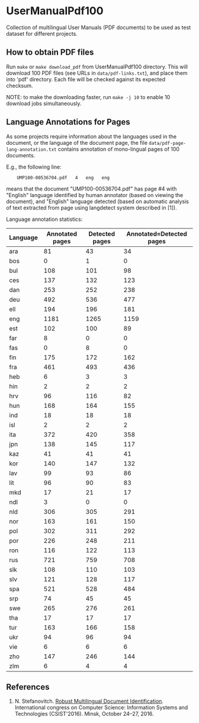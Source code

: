 # UserManualPdf100

Collection of multilingual User Manuals (PDF documents) to be used as test dataset for different projects.

## How to obtain PDF files

Run `make` or `make download_pdf` from UserManualPdf100 directory. 
This will download 100 PDF files (see URLs in `data/pdf-links.txt`), and place them into 'pdf' directory. 
Each file will be checked against its expected checksum.

NOTE: to make the downloading faster, run `make -j 10` to enable 10 download jobs simultaneously.

## Language Annotations for Pages

As some projects require information about the languages used in the document, or the language of the document page, the file `data/pdf-page-lang-annotation.txt` contains annotation of mono-lingual pages of 100 documents.

E.g., the following line:

        UMP100-00536704.pdf   4   eng   eng
     
means that the document "UMP100-00536704.pdf" has page #4 with "English" language identified by 
human annotator (based on viewing the document), and "English" language detected (based on automatic 
analysis of text extracted from page using langdetect system described in \[1\]).

Language annotation statistics:

|Language|Annotated pages|Detected pages|Annotated=Detected pages|
|-|-|-|-|
|ara|81|43|34|
|bos|0|1|0|
|bul|108|101|98|
|ces|137|132|123|
|dan|253|252|238|
|deu|492|536|477|
|ell|194|196|181|
|eng|1181|1265|1159|
|est|102|100|89|
|far|8|0|0|
|fas|0|8|0|
|fin|175|172|162|
|fra|461|493|436|
|heb|6|3|3|
|hin|2|2|2|
|hrv|96|116|82|
|hun|168|164|155|
|ind|18|18|18|
|isl|2|2|2|
|ita|372|420|358|
|jpn|138|145|117|
|kaz|41|41|41|
|kor|140|147|132|
|lav|99|93|86|
|lit|96|90|83|
|mkd|17|21|17|
|ndl|3|0|0|
|nld|306|305|291|
|nor|163|161|150|
|pol|302|311|292|
|por|226|248|211|
|ron|116|122|113|
|rus|721|759|708|
|slk|108|110|103|
|slv|121|128|117|
|spa|521|528|484|
|srp|74|45|45|
|swe|265|276|261|
|tha|17|17|17|
|tur|163|166|158|
|ukr|94|96|94|
|vie|6|6|6|
|zho|147|246|144|
|zlm|6|4|4|

## References

1. N. Stefanovitch. [Robust Multilingual Document Identification](http://elib.bsu.by/bitstream/123456789/160177/1/Stefanovitch.pdf). International congress on Computer Science: Information Systems and Technologies (CSIST'2016). Minsk, October 24–27, 2016.
